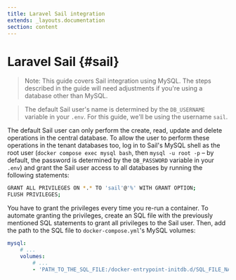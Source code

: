 ```yaml
---
title: Laravel Sail integration
extends: _layouts.documentation
section: content
---
```


# Laravel Sail {#sail}

> Note: This guide covers Sail integration using MySQL. The steps described in the guide will need adjustments if you're using a database other than MySQL.

> The default Sail user's name is determined by the `DB_USERNAME` variable in your `.env`. For this guide, we'll be using the username `sail`.

The default Sail user can only perform the create, read, update and delete operations in the central database. To allow the user to perform these operations in the tenant databases too, log in to Sail's MySQL shell as the root user (`docker compose exec mysql bash`, then `mysql -u root -p` – by default, the password is determined by the `DB_PASSWORD` variable in your `.env`) and grant the Sail user access to all databases by running the following statements:

```sh
GRANT ALL PRIVILEGES ON *.* TO 'sail'@'%' WITH GRANT OPTION;
FLUSH PRIVILEGES;
```

You have to grant the privileges every time you re-run a container. To automate granting the privileges, create an SQL file with the previously mentioned SQL statements to grant all privileges to the Sail user. Then, add the path to the SQL file to `docker-compose.yml`'s MySQL volumes:

```yml
mysql:
    # ...
    volumes:
        # ...
        - 'PATH_TO_THE_SQL_FILE:/docker-entrypoint-initdb.d/SQL_FILE_NAME.sql'
```
